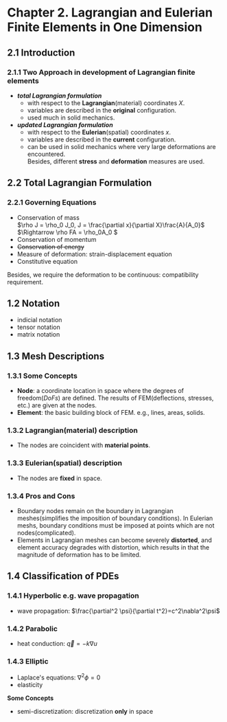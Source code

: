 # Chapter 2.  Lagrangian and Eulerian Finite Elements in One Dimension
## 2.1 Introduction
### 2.1.1 Two Approach in development of Lagrangian finite elements  
- ***total Lagrangian formulation***  
  - with respect to the **Lagrangian**(material) coordinates $X$.  
  - variables are described in the **original** configuration.  
  - used much in solid mechanics.  
- ***updated Lagrangian formulation***
  - with respect to the **Eulerian**(spatial) coordinates $x$.
  - variables are described in the **current** configuration.  
  - can be used in solid mechanics where very large deformations are encountered.  
Besides, different **stress** and **deformation** measures are used.
## 2.2 Total Lagrangian Formulation
### 2.2.1 Governing Equations
- Conservation of mass  
  $\rho J = \rho_0 J_0, J = \frac{\partial x}{\partial X}\frac{A}{A_0}$  
  $\Rightarrow \rho FA = \rho_0A_0 $
- Conservation of momentum
- ~~Conservation of energy~~
- Measure of deformation: strain-displacement equation
- Constitutive equation  
  
Besides, we require the deformation to be continuous: compatibility requirement.

## 1.2 Notation
- indicial notation 
- tensor notation
- matrix notation

## 1.3 Mesh Descriptions
### 1.3.1 Some Concepts
- **Node**: a coordinate location in space where the degrees of freedom(*DoFs*) are defined. The results of FEM(deflections, stresses, etc.) are given at the nodes.
- **Element**: the basic building block of FEM. e.g., lines, areas, solids.
### 1.3.2 Lagrangian(material) description
- The nodes are coincident with **material points**.
### 1.3.3 Eulerian(spatial) description
- The nodes are **fixed** in space.
### 1.3.4 Pros and Cons
- Boundary nodes remain on the boundary in Lagrangian meshes(simplifies the imposition of boundary conditions). In Eulerian meshs, boundary conditions must be imposed at points which are not nodes(complicated).
- Elements in Lagrangian meshes can become severely **distorted**, and element accuracy degrades with distortion, which results in that the magnitude of deformation has to be limited. 
## 1.4 Classification of PDEs
### 1.4.1 Hyperbolic e.g. wave propagation
- wave propagation: $\frac{\partial^2 \psi}{\partial t^2}=c^2\nabla^2\psi$
### 1.4.2 Parabolic
- heat conduction: $\vec{q}=-k\nabla u$
### 1.4.3 Elliptic
- Laplace's equations: $\nabla^2 \phi=0$ 
- elasticity 




**Some Concepts**  
- semi-discretization: discretization **only** in space

